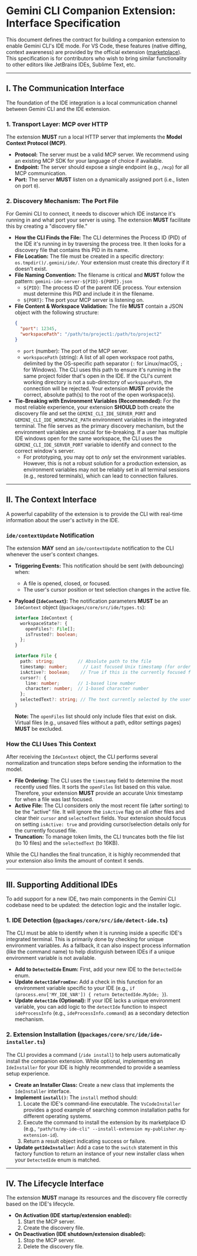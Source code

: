 
# Gemini CLI Companion Extension: Interface Specification

This document defines the contract for building a companion extension to enable Gemini CLI's IDE mode. For VS Code, these features (native diffing, context awareness) are provided by the official extension ([marketplace](https://marketplace.visualstudio.com/items?itemName=Google.gemini-cli-vscode-ide-companion)). This specification is for contributors who wish to bring similar functionality to other editors like JetBrains IDEs, Sublime Text, etc.

---

## I. The Communication Interface

The foundation of the IDE integration is a local communication channel between Gemini CLI and the IDE extension.

### 1. Transport Layer: MCP over HTTP

The extension **MUST** run a local HTTP server that implements the **Model Context Protocol (MCP)**.

-   **Protocol:** The server must be a valid MCP server. We recommend using an existing MCP SDK for your language of choice if available.
-   **Endpoint:** The server should expose a single endpoint (e.g., `/mcp`) for all MCP communication.
-   **Port:** The server **MUST** listen on a dynamically assigned port (i.e., listen on port `0`).

### 2. Discovery Mechanism: The Port File

For Gemini CLI to connect, it needs to discover which IDE instance it's running in and what port your server is using. The extension **MUST** facilitate this by creating a "discovery file."

-   **How the CLI Finds the File:** The CLI determines the Process ID (PID) of the IDE it's running in by traversing the process tree. It then looks for a discovery file that contains this PID in its name.
-   **File Location:** The file must be created in a specific directory: `os.tmpdir()/.gemini/ide/`. Your extension must create this directory if it doesn't exist.
-   **File Naming Convention:** The filename is critical and **MUST** follow the pattern:
    `gemini-ide-server-${PID}-${PORT}.json`
    -   `${PID}`: The process ID of the parent IDE process. Your extension must determine this PID and include it in the filename.
    -   `${PORT}`: The port your MCP server is listening on.
-   **File Content & Workspace Validation:** The file **MUST** contain a JSON object with the following structure:
    ```json
    {
      "port": 12345,
      "workspacePath": "/path/to/project1:/path/to/project2"
    }
    ```
    -   `port` (number): The port of the MCP server.
    -   `workspacePath` (string): A list of all open workspace root paths, delimited by the OS-specific path separator (`:` for Linux/macOS, `;` for Windows). The CLI uses this path to ensure it's running in the same project folder that's open in the IDE. If the CLI's current working directory is not a sub-directory of `workspacePath`, the connection will be rejected. Your extension **MUST** provide the correct, absolute path(s) to the root of the open workspace(s).
-   **Tie-Breaking with Environment Variables (Recommended):** For the most reliable experience, your extension **SHOULD** both create the discovery file and set the `GEMINI_CLI_IDE_SERVER_PORT` and `GEMINI_CLI_IDE_WORKSPACE_PATH` environment variables in the integrated terminal. The file serves as the primary discovery mechanism, but the environment variables are crucial for tie-breaking. If a user has multiple IDE windows open for the same workspace, the CLI uses the `GEMINI_CLI_IDE_SERVER_PORT` variable to identify and connect to the correct window's server.
    -   For prototyping, you may opt to *only* set the environment variables. However, this is not a robust solution for a production extension, as environment variables may not be reliably set in all terminal sessions (e.g., restored terminals), which can lead to connection failures.

---

## II. The Context Interface

A powerful capability of the extension is to provide the CLI with real-time information about the user's activity in the IDE.

### `ide/contextUpdate` Notification

The extension **MAY** send an `ide/contextUpdate` notification to the CLI whenever the user's context changes.

-   **Triggering Events:** This notification should be sent (with debouncing) when:
    -   A file is opened, closed, or focused.
    -   The user's cursor position or text selection changes in the active file.
-   **Payload (`IdeContext`):** The notification parameters **MUST** be an `IdeContext` object (`@packages/core/src/ide/types.ts`):
    ```typescript
    interface IdeContext {
      workspaceState?: {
        openFiles?: File[];
        isTrusted?: boolean;
      };
    }

    interface File {
      path: string;         // Absolute path to the file
      timestamp: number;      // Last focused Unix timestamp (for ordering)
      isActive?: boolean;    // True if this is the currently focused file
      cursor?: {
        line: number;       // 1-based line number
        character: number;  // 1-based character number
      };
      selectedText?: string; // The text currently selected by the user
    }
    ```

    **Note:** The `openFiles` list should only include files that exist on disk. Virtual files (e.g., unsaved files without a path, editor settings pages) **MUST** be excluded.

### How the CLI Uses This Context

After receiving the `IdeContext` object, the CLI performs several normalization and truncation steps before sending the information to the model.

-   **File Ordering:** The CLI uses the `timestamp` field to determine the most recently used files. It sorts the `openFiles` list based on this value. Therefore, your extension **MUST** provide an accurate Unix timestamp for when a file was last focused.
-   **Active File:** The CLI considers only the most recent file (after sorting) to be the "active" file. It will ignore the `isActive` flag on all other files and clear their `cursor` and `selectedText` fields. Your extension should focus on setting `isActive: true` and providing cursor/selection details only for the currently focused file.
-   **Truncation:** To manage token limits, the CLI truncates both the file list (to 10 files) and the `selectedText` (to 16KB).

While the CLI handles the final truncation, it is highly recommended that your extension also limits the amount of context it sends.

---

## III. Supporting Additional IDEs

To add support for a new IDE, two main components in the Gemini CLI codebase need to be updated: the detection logic and the installer logic.

### 1. IDE Detection (`@packages/core/src/ide/detect-ide.ts`)

The CLI must be able to identify when it is running inside a specific IDE's integrated terminal. This is primarily done by checking for unique environment variables. As a fallback, it can also inspect process information (like the command name) to help distinguish between IDEs if a unique environment variable is not available.

-   **Add to `DetectedIde` Enum:** First, add your new IDE to the `DetectedIde` enum.
-   **Update `detectIdeFromEnv`:** Add a check in this function for an environment variable specific to your IDE (e.g., `if (process.env['MY_IDE_VAR']) { return DetectedIde.MyIde; }`).
-   **Update `detectIde` (Optional):** If your IDE lacks a unique environment variable, you can add logic to the `detectIde` function to inspect `ideProcessInfo` (e.g., `ideProcessInfo.command`) as a secondary detection mechanism.

### 2. Extension Installation (`@packages/core/src/ide/ide-installer.ts`)

The CLI provides a command (`/ide install`) to help users automatically install the companion extension. While optional, implementing an `IdeInstaller` for your IDE is highly recommended to provide a seamless setup experience.

-   **Create an Installer Class:** Create a new class that implements the `IdeInstaller` interface.
-   **Implement `install()`:** The `install` method should:
    1.  Locate the IDE's command-line executable. The `VsCodeInstaller` provides a good example of searching common installation paths for different operating systems.
    2.  Execute the command to install the extension by its marketplace ID (e.g., `"path/to/my-ide-cli" --install-extension my-publisher.my-extension-id`).
    3.  Return a result object indicating success or failure.
-   **Update `getIdeInstaller`:** Add a case to the `switch` statement in this factory function to return an instance of your new installer class when your `DetectedIde` enum is matched.

---

## IV. The Lifecycle Interface

The extension **MUST** manage its resources and the discovery file correctly based on the IDE's lifecycle.

-   **On Activation (IDE startup/extension enabled):**
    1.  Start the MCP server.
    2.  Create the discovery file.
-   **On Deactivation (IDE shutdown/extension disabled):**
    1.  Stop the MCP server.
    2.  Delete the discovery file.
